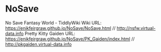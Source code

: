 # NoSave
No Save Fantasy World - TiddlyWiki
Wiki URL: https://enikfeirgraw.github.io/NoSave/NoSave.html // http://nsfw.virtual-data.info
Pretty Kitty Gaiden URL: https://enikfeirgraw.github.io/NoSave/PK_Gaiden/index.html // http://pkgaiden.virtual-data.info
